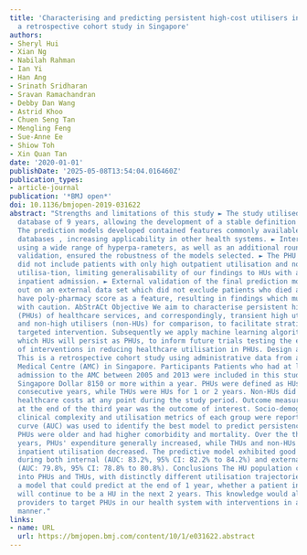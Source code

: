 ```yaml
---
title: 'Characterising and predicting persistent high-cost utilisers in healthcare:
  a retrospective cohort study in Singapore'
authors:
- Sheryl Hui
- Xian Ng
- Nabilah Rahman
- Ian Yi
- Han Ang
- Srinath Sridharan
- Sravan Ramachandran
- Debby Dan Wang
- Astrid Khoo
- Chuen Seng Tan
- Mengling Feng
- Sue-Anne Ee
- Shiow Toh
- Xin Quan Tan
date: '2020-01-01'
publishDate: '2025-05-08T13:54:04.016460Z'
publication_types:
- article-journal
publication: '*BMJ open*'
doi: 10.1136/bmjopen-2019-031622
abstract: "Strengths and limitations of this study ► The study utilised a large longitudinal
  database of 9 years, allowing the development of a stable definition of PHUs. ►
  The prediction models developed contained features commonly available in most administrative
  databases , increasing applicability in other health systems. ► Internal validation
  using a wide range of hyperpa-rameters, as well as an additional round of external
  validation, ensured the robustness of the models selected. ► The PHU definition
  did not include patients with only high outpatient utilisation and no inpatient
  utilisa-tion, limiting generalisability of our findings to HUs with at least one
  inpatient admission. ► External validation of the final prediction model was carried
  out on an external data set which did not exclude patients who died and did not
  have poly-pharmacy score as a feature, resulting in findings which must be interpreted
  with caution. AbStrACt Objective We aim to characterise persistent high utilisers
  (PHUs) of healthcare services, and correspondingly, transient high utilisers (THUs)
  and non-high utilisers (non-HUs) for comparison, to facilitate stratifying HUs for
  targeted intervention. Subsequently we apply machine learning algorithms to predict
  which HUs will persist as PHUs, to inform future trials testing the effectiveness
  of interventions in reducing healthcare utilisation in PHUs. Design and setting
  This is a retrospective cohort study using administrative data from an Academic
  Medical Centre (AMC) in Singapore. Participants Patients who had at least one inpatient
  admission to the AMC between 2005 and 2013 were included in this study. HUs incurred
  Singapore Dollar 8150 or more within a year. PHUs were defined as HUs for three
  consecutive years, while THUs were HUs for 1 or 2 years. Non-HUs did not incur high
  healthcare costs at any point during the study period. Outcome measures PHU status
  at the end of the third year was the outcome of interest. Socio-demographic profiles,
  clinical complexity and utilisation metrics of each group were reported. Area under
  curve (AUC) was used to identify the best model to predict persistence. results
  PHUs were older and had higher comorbidity and mortality. Over the three observed
  years, PHUs' expenditure generally increased, while THUs and non-HUs' spending and
  inpatient utilisation decreased. The predictive model exhibited good performance
  during both internal (AUC: 83.2%, 95% CI: 82.2% to 84.2%) and external validation
  (AUC: 79.8%, 95% CI: 78.8% to 80.8%). Conclusions The HU population could be stratified
  into PHUs and THUs, with distinctly different utilisation trajectories. We developed
  a model that could predict at the end of 1 year, whether a patient in our population
  will continue to be a HU in the next 2 years. This knowledge would allow healthcare
  providers to target PHUs in our health system with interventions in a cost-effective
  manner."
links:
- name: URL
  url: https://bmjopen.bmj.com/content/10/1/e031622.abstract
---
```

